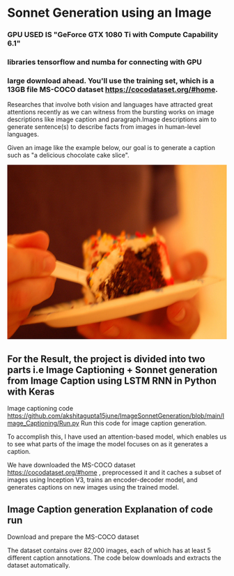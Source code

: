 # Sonnet Generation using an Image

### GPU USED IS "GeForce GTX 1080 Ti with Compute Capability 6.1"

### libraries tensorflow and numba for connecting with GPU

### large download ahead. You'll use the training set, which is a 13GB file MS-COCO dataset https://cocodataset.org/#home.

Researches that involve both vision and languages have attracted great attentions recently as we can witness from the bursting works on image descriptions like image caption and paragraph.Image descriptions aim to generate sentence(s) to describe facts from images in human-level languages. 


Given an image like the example below, our goal is to generate a caption such as "a delicious chocolate cake slice".

<img src="https://github.com/akshitagupta15june/ImageSonnetGeneration/blob/main/Image_Captioning/Images/COCO_train2014_000000548913.jpg" width="590px" height="400px">

## For the Result, the project is divided into two parts i.e Image Captioning + Sonnet generation from Image Caption using LSTM RNN in Python with Keras 

Image captioning code https://github.com/akshitagupta15june/ImageSonnetGeneration/blob/main/Image_Captioning/Run.py  Run this code for image caption generation.

To accomplish this, I have used an attention-based model, which enables us to see what parts of the image the model focuses on as it generates a caption.

We have downloaded the MS-COCO dataset https://cocodataset.org/#home , preprocessed it and it caches a subset of images using Inception V3, trains an encoder-decoder model, and generates captions on new images using the trained model.

## Image Caption generation Explanation of code run

Download and prepare the MS-COCO dataset

The dataset contains over 82,000 images, each of which has at least 5 different caption annotations. The code below downloads and extracts the dataset automatically.



